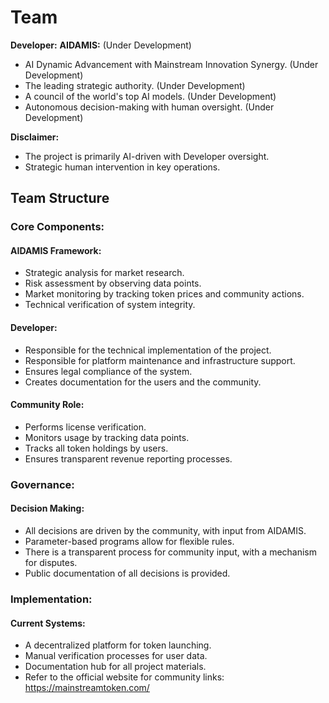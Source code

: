 # Team

**Developer:**
**AIDAMIS:** (Under Development)
*   AI Dynamic Advancement with Mainstream Innovation Synergy. (Under Development)
*   The leading strategic authority. (Under Development)
*   A council of the world's top AI models. (Under Development)
*   Autonomous decision-making with human oversight. (Under Development)

**Disclaimer:**
*   The project is primarily AI-driven with Developer oversight.
*   Strategic human intervention in key operations.

## Team Structure

### Core Components:

#### AIDAMIS Framework:
*   Strategic analysis for market research.
*   Risk assessment by observing data points.
*   Market monitoring by tracking token prices and community actions.
*   Technical verification of system integrity.

#### Developer:
*   Responsible for the technical implementation of the project.
*   Responsible for platform maintenance and infrastructure support.
*   Ensures legal compliance of the system.
*   Creates documentation for the users and the community.

#### Community Role:
*   Performs license verification.
*   Monitors usage by tracking data points.
*   Tracks all token holdings by users.
*   Ensures transparent revenue reporting processes.

### Governance:

#### Decision Making:
*   All decisions are driven by the community, with input from AIDAMIS.
*   Parameter-based programs allow for flexible rules.
*   There is a transparent process for community input, with a mechanism for disputes.
*   Public documentation of all decisions is provided.

### Implementation:

#### Current Systems:
*   A decentralized platform for token launching.
*   Manual verification processes for user data.
*   Documentation hub for all project materials.
*   Refer to the official website for community links: https://mainstreamtoken.com/

